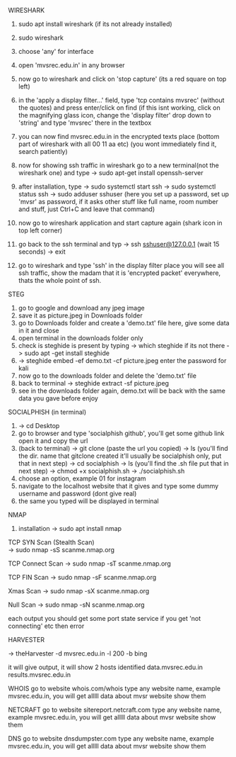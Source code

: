 WIRESHARK
1. sudo apt install wireshark (if its not already installed)
2. sudo wireshark
3. choose 'any' for interface
4. open 'mvsrec.edu.in' in any browser
5. now go to wireshark and click on 'stop capture' (its a red square on top left)
6. in the 'apply a display filter...' field, type 'tcp contains mvsrec' (without the quotes) and press enter/click on find
 (if this isnt working, click on the magnifying glass icon, change the 'display filter' drop down to 'string' and type 'mvsrec' there in the textbox
7. you can now find mvsrec.edu.in in the encrypted texts place (bottom part of wireshark with all 00 11 aa etc) 
  (you wont immediately find it, search patiently)

8. now for showing ssh traffic in wireshark
  go to a new terminal(not the wireshark one) and type 
  -> sudo apt-get install openssh-server

9. after installation, type
	-> sudo systemctl start ssh
	-> sudo systemctl status ssh
        -> sudo adduser sshuser (here you set up a password, set up 'mvsr' as password, if it asks other stuff like full name, room number and stuff, just Ctrl+C and leave that command)
        
10. now go to wireshark application and start capture again (shark icon in top left corner)

11. go back to the ssh terminal and typ
  -> ssh sshuser@127.0.0.1
 (wait 15 seconds)
   -> exit

12. go to wireshark and type 'ssh' in the display filter place
you will see all ssh traffic, show the madam that it is 'encrypted packet' everywhere, thats the whole point of ssh.

STEG

1. go to google and download any jpeg image
2. save it as picture.jpeg in Downloads folder
3. go to Downloads folder and create a 'demo.txt' file here, give some data in it and close
3. open terminal in the downloads folder only
5. check is steghide is present by typing 
	-> which steghide
if its not there
	-> sudo apt -get install steghide
6. -> steghide embed -ef demo.txt -cf picture.jpeg
enter the password for kali
7. now go to the downloads folder and delete the 'demo.txt' file
8. back to terminal
   -> steghide extract -sf picture.jpeg
9. see in the downloads folder again, demo.txt will be back with the same data you gave before
enjoy

SOCIALPHISH
(in terminal)
1. -> cd Desktop
2. go to browser and type 'socialphish github', you'll get some github link open it and copy the url
3. (back to terminal)
   -> git clone (paste the url you copied)
   -> ls (you'll find the dir. name that gitclone created it'll usually be socialphish only, put that in next step)
   -> cd socialphish
   -> ls (you'll find the .sh file put that in next step)
   -> chmod +x socialphish.sh
   -> ./socialphish.sh
4. choose an option, example 01 for instagram
5. navigate to the localhost website that it gives and type some dummy username and password (dont give real)
6. the same you typed will be displayed in terminal

NMAP
1. installation
-> sudo apt install nmap

TCP SYN Scan (Stealth Scan)  
-> sudo nmap -sS scanme.nmap.org

TCP Connect Scan
-> sudo nmap -sT scanme.nmap.org

TCP FIN Scan
-> sudo nmap -sF scanme.nmap.org

Xmas Scan
-> sudo nmap -sX scanme.nmap.org

Null Scan
-> sudo nmap -sN scanme.nmap.org

each output you should get some port state service
if you get 'not connecting' etc then error

HARVESTER

-> theHarvester -d mvsrec.edu.in -l 200 -b bing

it will give output, it will show 2 hosts identified
data.mvsrec.edu.in
results.mvsrec.edu.in

WHOIS
go to website    whois.com/whois
type any website name, example mvsrec.edu.in, you will get alllll data about mvsr website show them

NETCRAFT
go to website  sitereport.netcraft.com
type any website name, example mvsrec.edu.in, you will get alllll data about mvsr website show them

DNS
go to website  dnsdumpster.com
type any website name, example mvsrec.edu.in, you will get alllll data about mvsr website show them

